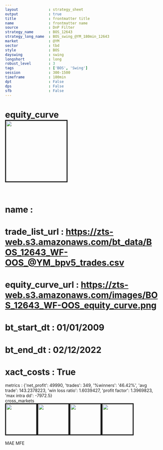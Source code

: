 ```yaml
---
layout              : strategy_sheet
output              : true
title               : frontmatter title
name                : frontmatter name
source              : DnP Filter
strategy_name       : BOS_12643
strategy_long_name  : BOS_swing_@YM_180min_12643
market              : @YM
sector              : tbd
style               : BOS
dayswing            : swing
longshort           : long
robust_level        : 3
tags                : ['BOS', 'Swing']
session             : 300-1500
timeframe           : 180min
dpt                 : False
dps                 : False
sfb                 : False
---
```

equity_curve<br>
<img src='https://zts-web.s3.amazonaws.com/images/BOS_12643_WF-OOS_equity_curve.png' alt='' border=3 height=200><br><br>
================
name                : <br>
================
trade_list_url      : https://zts-web.s3.amazonaws.com/bt_data/BOS_12643_WF-OOS_@YM_bpv5_trades.csv<br>
================
equity_curve_url    : https://zts-web.s3.amazonaws.com/images/BOS_12643_WF-OOS_equity_curve.png<br>
================
bt_start_dt         : 01/01/2009<br>
================
bt_end_dt           : 02/12/2022<br>
================
xact_costs          : True<br>
================
metrics             : {'net_profit': 49990, 'trades': 349, '%winners': '46.42%', 'avg trade': 143.2378223, 'win loss ratio': 1.6039427, 'profit factor': 1.3969823, 'max intra dd': -7972.5}<br>
cross_markets<br>
<img src='https://zts-web.s3.amazonaws.com/images/BOS_12643_GrpStress_@RTY_equity_curve.png' alt='' border=3 height=100><img src='https://zts-web.s3.amazonaws.com/images/BOS_12643_GrpStress_@ES_equity_curve.png' alt='' border=3 height=100><img src='https://zts-web.s3.amazonaws.com/images/BOS_12643_GrpStress_@NQ_equity_curve.png' alt='' border=3 height=100><img src='https://zts-web.s3.amazonaws.com/images/BOS_12643_GrpStress_@EMD_equity_curve.png' alt='' border=3 height=100><br><br>
MAE
MFE
